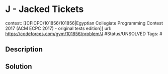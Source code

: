 # J - Jacked Tickets

contest: [[CFICPC/101856/101856|Egyptian Collegiate Programming Contest 2017 (ACM ECPC 2017) - original tests edition]]
url: https://codeforces.com/gym/101856/problem/J
#Status/UNSOLVED
Tags: #

## Description

## Solution

